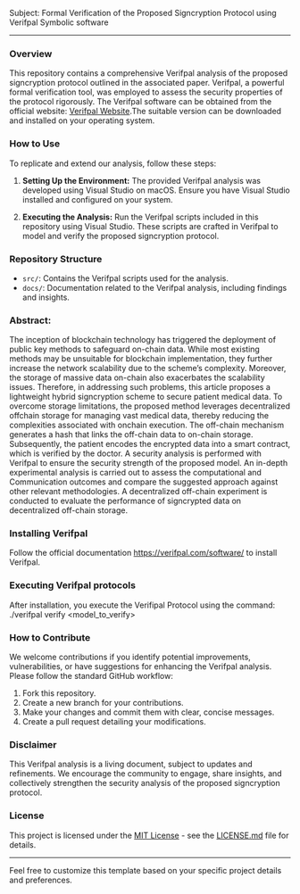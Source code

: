Subject: Formal Verification of the Proposed Signcryption Protocol using Verifpal Symbolic software

---

### Overview

This repository contains a comprehensive Verifpal analysis of the proposed signcryption protocol outlined in the associated paper. Verifpal, a powerful formal verification tool, was employed to assess the security properties of the protocol rigorously. The Verifpal software can be obtained from the official website: [Verifpal Website](https://verifpal.com).The suitable version can be downloaded and installed on your operating system.

### How to Use

To replicate and extend our analysis, follow these steps:

1. **Setting Up the Environment:**
   The provided Verifpal analysis was developed using Visual Studio on macOS. Ensure you have Visual Studio installed and configured on your system.

2. **Executing the Analysis:**
   Run the Verifpal scripts included in this repository using Visual Studio. These scripts are crafted in Verifpal to model and verify the proposed signcryption protocol.

### Repository Structure

- `src/`: Contains the Verifpal scripts used for the analysis.
- `docs/`: Documentation related to the Verifpal analysis, including findings and insights.

### Abstract:  
The inception of blockchain technology has triggered the deployment of public key methods to safeguard on-chain data. While most existing methods may be unsuitable for blockchain implementation, they further increase the network scalability due to the scheme’s complexity. Moreover, the storage of massive data on-chain also exacerbates the scalability issues. Therefore, in addressing such problems, this article proposes a lightweight hybrid signcryption scheme to secure patient medical data. To overcome storage limitations, the proposed method leverages decentralized offchain storage for managing vast medical data, thereby reducing the complexities associated with onchain execution. The off-chain mechanism generates a hash that links the off-chain data to on-chain storage. Subsequently, the patient encodes the encrypted data into a smart contract, which is verified by the doctor. A security analysis is performed with Verifpal to ensure the security strength of the proposed model. An in-depth experimental analysis is carried out to assess the computational and Communication outcomes and compare the suggested approach against other relevant methodologies. A decentralized off-chain experiment is conducted to evaluate the performance of signcrypted data on decentralized off-chain storage.

### Installing Verifpal
Follow the official documentation https://verifpal.com/software/ to install Verifpal. 

### Executing Verifpal protocols
After installation,  you execute the Verifipal Protocol using the command: ./verifpal verify <model_to_verify>

### How to Contribute

We welcome contributions if you identify potential improvements, vulnerabilities, or have suggestions for enhancing the Verifpal analysis. Please follow the standard GitHub workflow:

1. Fork this repository.
2. Create a new branch for your contributions.
3. Make your changes and commit them with clear, concise messages.
4. Create a pull request detailing your modifications.

### Disclaimer

This Verifpal analysis is a living document, subject to updates and refinements. We encourage the community to engage, share insights, and collectively strengthen the security analysis of the proposed signcryption protocol.



### License

This project is licensed under the [MIT License](LICENSE.md) - see the [LICENSE.md](LICENSE.md) file for details.

---

Feel free to customize this template based on your specific project details and preferences.
